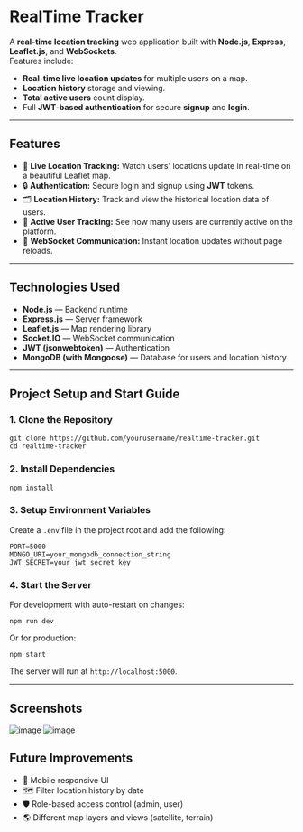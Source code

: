 # RealTime Tracker

A **real-time location tracking** web application built with **Node.js**, **Express**, **Leaflet.js**, and **WebSockets**.  
Features include:
- **Real-time live location updates** for multiple users on a map.
- **Location history** storage and viewing.
- **Total active users** count display.
- Full **JWT-based authentication** for secure **signup** and **login**.

---

## Features

- 📍 **Live Location Tracking:** Watch users' locations update in real-time on a beautiful Leaflet map.
- 🔒 **Authentication:** Secure login and signup using **JWT** tokens.
- 🗂 **Location History:** Track and view the historical location data of users.
- 👥 **Active User Tracking:** See how many users are currently active on the platform.
- 🛜 **WebSocket Communication:** Instant location updates without page reloads.
  
---

## Technologies Used

- **Node.js** — Backend runtime
- **Express.js** — Server framework
- **Leaflet.js** — Map rendering library
- **Socket.IO** — WebSocket communication
- **JWT (jsonwebtoken)** — Authentication
- **MongoDB (with Mongoose)** — Database for users and location history

---

## Project Setup and Start Guide

### 1. Clone the Repository
```
git clone https://github.com/yourusername/realtime-tracker.git
cd realtime-tracker
```

### 2. Install Dependencies
```
npm install
```

### 3. Setup Environment Variables
Create a `.env` file in the project root and add the following:

```
PORT=5000
MONGO_URI=your_mongodb_connection_string
JWT_SECRET=your_jwt_secret_key
```

### 4. Start the Server

For development with auto-restart on changes:

```
npm run dev
```

Or for production:

```
npm start
```

The server will run at `http://localhost:5000`.

---


## Screenshots

![image](https://github.com/user-attachments/assets/88512b6c-ec28-4fa0-8c9b-9c29185172ad)
![image](https://github.com/user-attachments/assets/ba0231f8-2138-49e4-80b2-3ff46ecbe7a7)



## Future Improvements

- 📱 Mobile responsive UI
- 🗺 Filter location history by date
- 🛡 Role-based access control (admin, user)
- 🌎 Different map layers and views (satellite, terrain)

